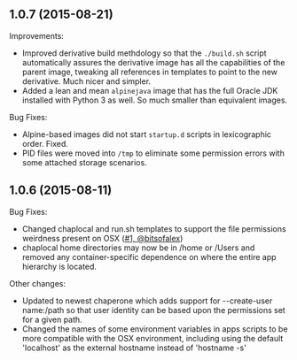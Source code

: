 ## 1.0.7 (2015-08-21)

Improvements:

- Improved derivative build methdology so that the `./build.sh` script automatically assures the derivative image has all the capabilities of the parent image, tweaking all references in templates to point to the new derivative.  Much nicer and simpler.
- Added a lean and mean `alpinejava` image that has the full Oracle JDK installed with Python 3 as well.  So much smaller than equivalent images.

Bug Fixes:

- Alpine-based images did not start `startup.d` scripts in lexicographic order.  Fixed.
- PID files were moved into `/tmp` to eliminate some permission errors with some attached storage scenarios.

## 1.0.6 (2015-08-11)

Bug Fixes:

- Changed chaplocal and run.sh templates to support the file permissions weirdness
  present on OSX ([#1, @bitsofalex](https://github.com/garywiz/chaperone-docker/issues/1))
- chaplocal home directories may now be in /home or /Users and removed any container-specific
  dependence on where the entire app hierarchy is located.

Other changes:

- Updated to newest chaperone which adds support for --create-user name:/path so that user
  identity can be based upon the permissions set for a given path.
- Changed the names of some environment variables in apps scripts to be more compatible
  with the OSX environment, including using the default 'localhost' as the external
  hostname instead of 'hostname -s'
